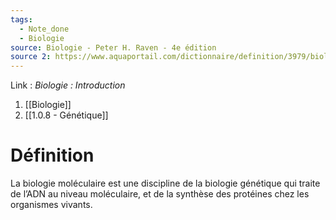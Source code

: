 ```yaml
---
tags:
  - Note_done
  - Biologie
source: Biologie - Peter H. Raven - 4e édition
source 2: https://www.aquaportail.com/dictionnaire/definition/3979/biologie-moleculaire
---
```


Link :
_Biologie : Introduction_
1. [[Biologie]]
2. [[1.0.8 - Génétique]]

# Définition
La biologie moléculaire est une discipline de la biologie génétique qui traite de l’ADN au niveau moléculaire, et de la synthèse des protéines chez les organismes vivants.